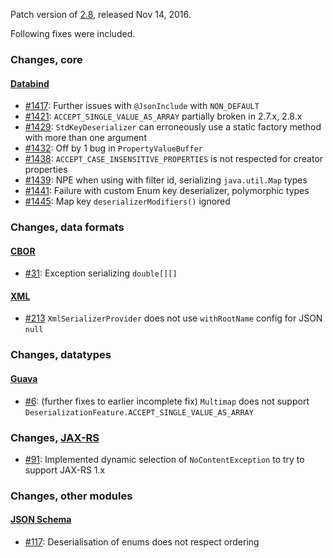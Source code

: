 Patch version of [2.8](Jackson-Release-2.8), released Nov 14, 2016.

Following fixes were included.

### Changes, core

#### [Databind](../../jackson-databind/)

* [#1417](../../jackson-databind/issues/1417): Further issues with `@JsonInclude` with `NON_DEFAULT`
* [#1421](../../jackson-databind/issues/1421): `ACCEPT_SINGLE_VALUE_AS_ARRAY` partially broken in 2.7.x, 2.8.x
* [#1429](../../jackson-databind/issues/1429): `StdKeyDeserializer` can erroneously use a static factory method with more than one argument
* [#1432](../../jackson-databind/issues/1432): Off by 1 bug in `PropertyValueBuffer`
* [#1438](../../jackson-databind/issues/1438): `ACCEPT_CASE_INSENSITIVE_PROPERTIES` is not respected for creator properties
* [#1439](../../jackson-databind/issues/1439): NPE when using with filter id, serializing `java.util.Map` types
* [#1441](../../jackson-databind/issues/1441): Failure with custom Enum key deserializer, polymorphic types
* [#1445](../../jackson-databind/issues/1445): Map key `deserializerModifiers()` ignored

### Changes, data formats

#### [CBOR](../../jackson-dataformats-binary)

* [#31](../../jackson-dataformats-binary/issues/31): Exception serializing `double[][]`

#### [XML](../../jackson-dataformat-xml)

* [#213](../../jackson-dataformat-xml/issues/213) `XmlSerializerProvider` does not use `withRootName` config for JSON `null`

### Changes, datatypes

#### [Guava](../../jackson-datatypes-collections)

* [#6](../../jackson-datatypes-collections/issues/6): (further fixes to earlier incomplete fix) `Multimap` does not support `DeserializationFeature.ACCEPT_SINGLE_VALUE_AS_ARRAY`

### Changes, [JAX-RS](../../jackson-jaxrs-providers)

* [#91](../../jackson-jaxrs-providers/issues/91): Implemented dynamic selection of `NoContentException` to try to
support JAX-RS 1.x

### Changes, other modules

#### [JSON Schema](../../jackson-module-jsonSchema)

* [#117](../../jackson-module-jsonSchema/issues/117): Deserialisation of enums does not respect ordering
